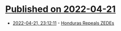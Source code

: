 # [Published on 2022-04-21](index.md)

* [2022-04-21, 23:12:11](https://news.ycombinator.com/item?id=31116315) - [Honduras Repeals ZEDEs](https://www.laprensa.hn/honduras/congreso-nacional-deroga-totalidad-zede-honduras-DC7765173)
